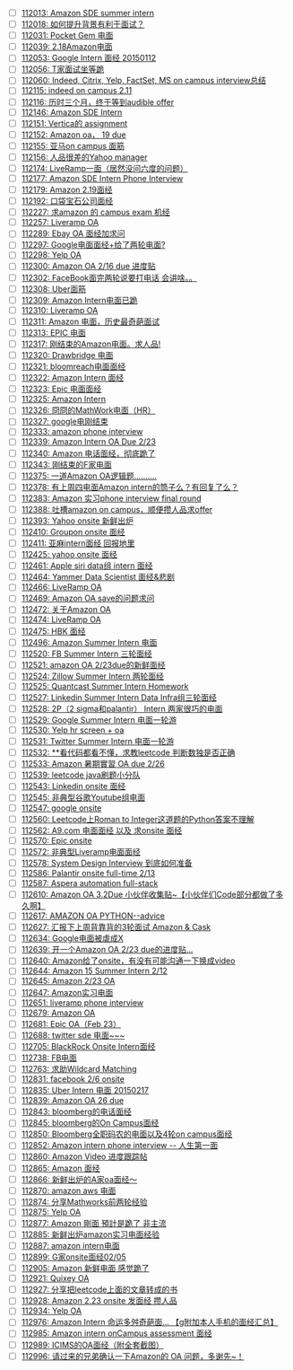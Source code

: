 - [ ] [112013: Amazon SDE summer intern](http://instant.1point3acres.com/thread/112013)
- [ ] [112018: 如何提升背景有利于面试？](http://instant.1point3acres.com/thread/112018)
- [ ] [112031: Pocket Gem 电面](http://instant.1point3acres.com/thread/112031)
- [ ] [112039: 2.18Amazon电面](http://instant.1point3acres.com/thread/112039)
- [ ] [112053: Google Intern 面经 20150112](http://instant.1point3acres.com/thread/112053)
- [ ] [112056: T家面试坐等跪](http://instant.1point3acres.com/thread/112056)
- [ ] [112060: Indeed, Citrix, Yelp, FactSet, MS on campus interview总结](http://instant.1point3acres.com/thread/112060)
- [ ] [112115: indeed on campus 2.11](http://instant.1point3acres.com/thread/112115)
- [ ] [112116: 历时三个月，终于等到audible offer](http://instant.1point3acres.com/thread/112116)
- [ ] [112146: Amazon SDE Intern](http://instant.1point3acres.com/thread/112146)
- [ ] [112151: Vertica的 assignment](http://instant.1point3acres.com/thread/112151)
- [ ] [112152: Amazon oa， 19 due](http://instant.1point3acres.com/thread/112152)
- [ ] [112155: 亚马on campus 面筋](http://instant.1point3acres.com/thread/112155)
- [ ] [112156: 人品很差的Yahoo manager](http://instant.1point3acres.com/thread/112156)
- [ ] [112174: LiveRamp一面（居然没问六度的问题）](http://instant.1point3acres.com/thread/112174)
- [ ] [112177: Amazon SDE Intern Phone Interview](http://instant.1point3acres.com/thread/112177)
- [ ] [112179: Amazon 2.19面经](http://instant.1point3acres.com/thread/112179)
- [ ] [112192: 口袋宝石公司面经](http://instant.1point3acres.com/thread/112192)
- [ ] [112227: 求amazon 的 campus exam 机经](http://instant.1point3acres.com/thread/112227)
- [ ] [112257: Liveramp OA](http://instant.1point3acres.com/thread/112257)
- [ ] [112289: Ebay OA 面经加求问](http://instant.1point3acres.com/thread/112289)
- [ ] [112297: Google电面面经+给了两轮电面?](http://instant.1point3acres.com/thread/112297)
- [ ] [112298: Yelp OA](http://instant.1point3acres.com/thread/112298)
- [ ] [112300: Amazon OA 2/16 due 进度贴](http://instant.1point3acres.com/thread/112300)
- [ ] [112302: FaceBook面完两轮说要打电话 会讲啥。。](http://instant.1point3acres.com/thread/112302)
- [ ] [112308: Uber面筋](http://instant.1point3acres.com/thread/112308)
- [ ] [112309: Amazon Intern电面已跪](http://instant.1point3acres.com/thread/112309)
- [ ] [112310: Liveramp OA](http://instant.1point3acres.com/thread/112310)
- [ ] [112311: Amazon 电面，历史最奇葩面试](http://instant.1point3acres.com/thread/112311)
- [ ] [112313: EPIC 电面](http://instant.1point3acres.com/thread/112313)
- [ ] [112317: 刚结束的Amazon电面。求人品!](http://instant.1point3acres.com/thread/112317)
- [ ] [112320: Drawbridge 电面](http://instant.1point3acres.com/thread/112320)
- [ ] [112321: bloomreach电面面经](http://instant.1point3acres.com/thread/112321)
- [ ] [112322: Amazon Intern 面经](http://instant.1point3acres.com/thread/112322)
- [ ] [112323: Epic 电面面经](http://instant.1point3acres.com/thread/112323)
- [ ] [112325: Amazon Intern](http://instant.1point3acres.com/thread/112325)
- [ ] [112326: 冏冏的MathWork电面（HR）](http://instant.1point3acres.com/thread/112326)
- [ ] [112327: google电刚结束](http://instant.1point3acres.com/thread/112327)
- [ ] [112333: amazon phone interview](http://instant.1point3acres.com/thread/112333)
- [ ] [112339: Amazon Intern OA Due 2/23](http://instant.1point3acres.com/thread/112339)
- [ ] [112340: Amazon 电话面经，彻底跪了](http://instant.1point3acres.com/thread/112340)
- [ ] [112343: 刚结束的F家电面](http://instant.1point3acres.com/thread/112343)
- [ ] [112375: 一道Amazon OA逻辑题..........](http://instant.1point3acres.com/thread/112375)
- [ ] [112378: 有上周四电面Amazon intern的筒子么？有回复了么？](http://instant.1point3acres.com/thread/112378)
- [ ] [112383: Amazon 实习phone interview final round](http://instant.1point3acres.com/thread/112383)
- [ ] [112388: 吐槽amazon on campus，顺便攒人品求offer](http://instant.1point3acres.com/thread/112388)
- [ ] [112393: Yahoo onsite 新鲜出炉](http://instant.1point3acres.com/thread/112393)
- [ ] [112410: Groupon onsite 面经](http://instant.1point3acres.com/thread/112410)
- [ ] [112411: 亚麻intern面经 回报地里](http://instant.1point3acres.com/thread/112411)
- [ ] [112425: yahoo onsite 面经](http://instant.1point3acres.com/thread/112425)
- [ ] [112461: Apple siri data组 intern 面经](http://instant.1point3acres.com/thread/112461)
- [ ] [112464: Yammer Data Scientist 面经&amp;悲剧](http://instant.1point3acres.com/thread/112464)
- [ ] [112466: LiveRamp OA](http://instant.1point3acres.com/thread/112466)
- [ ] [112469: Amazon OA save的问题求问](http://instant.1point3acres.com/thread/112469)
- [ ] [112472: 关于Amazon OA](http://instant.1point3acres.com/thread/112472)
- [ ] [112474: LiveRamp OA](http://instant.1point3acres.com/thread/112474)
- [ ] [112475: HBK 面经](http://instant.1point3acres.com/thread/112475)
- [ ] [112496: Amazon Summer Intern 电面](http://instant.1point3acres.com/thread/112496)
- [ ] [112520: FB Summer Intern 三轮面经](http://instant.1point3acres.com/thread/112520)
- [ ] [112521: amazon OA 2/23due的新鲜面经](http://instant.1point3acres.com/thread/112521)
- [ ] [112524: Zillow Summer Intern 两轮面经](http://instant.1point3acres.com/thread/112524)
- [ ] [112525: Quantcast Summer Intern Homework](http://instant.1point3acres.com/thread/112525)
- [ ] [112527: Linkedin Summer Intern Data Infra组三轮面经](http://instant.1point3acres.com/thread/112527)
- [ ] [112528: 2P（2 sigma和palantir） Intern 两家很巧的电面](http://instant.1point3acres.com/thread/112528)
- [ ] [112529: Google Summer Intern 电面一轮游](http://instant.1point3acres.com/thread/112529)
- [ ] [112530: Yelp hr screen + oa](http://instant.1point3acres.com/thread/112530)
- [ ] [112531: Twitter Summer Intern 电面一轮游](http://instant.1point3acres.com/thread/112531)
- [ ] [112532: **看代码都看不懂，求教leetcode 判断数独是否正确](http://instant.1point3acres.com/thread/112532)
- [ ] [112533: Amazon 暑期實習 OA due 2/26](http://instant.1point3acres.com/thread/112533)
- [ ] [112539: leetcode java刷题小分队](http://instant.1point3acres.com/thread/112539)
- [ ] [112543: Linkedin onsite 面经](http://instant.1point3acres.com/thread/112543)
- [ ] [112545: 非典型谷歌Youtube组电面](http://instant.1point3acres.com/thread/112545)
- [ ] [112547: google onsite](http://instant.1point3acres.com/thread/112547)
- [ ] [112560: Leetcode上Roman to Integer这道题的Python答案不理解](http://instant.1point3acres.com/thread/112560)
- [ ] [112562: A9.com 电面面经 以及 求onsite 面经](http://instant.1point3acres.com/thread/112562)
- [ ] [112570: Epic onsite](http://instant.1point3acres.com/thread/112570)
- [ ] [112572: 非典型Liveramp电面面经](http://instant.1point3acres.com/thread/112572)
- [ ] [112578: System Design Interview 到底如何准备](http://instant.1point3acres.com/thread/112578)
- [ ] [112586: Palantir onsite full-time 2/13](http://instant.1point3acres.com/thread/112586)
- [ ] [112587: Aspera automation full-stack](http://instant.1point3acres.com/thread/112587)
- [ ] [112610: Amazon OA 3.2Due 小伙伴收集贴~【小伙伴们Code部分都做了多久啊】](http://instant.1point3acres.com/thread/112610)
- [ ] [112617: AMAZON OA PYTHON--advice](http://instant.1point3acres.com/thread/112617)
- [ ] [112627: 汇报下上周背靠背的3轮面试 Amazon &amp; Cask](http://instant.1point3acres.com/thread/112627)
- [ ] [112634: Google电面被虐成X](http://instant.1point3acres.com/thread/112634)
- [ ] [112639: 开一个Amazon  OA 2/23 due的进度贴...](http://instant.1point3acres.com/thread/112639)
- [ ] [112640: Amazon给了onsite，有没有可能沟通一下换成video](http://instant.1point3acres.com/thread/112640)
- [ ] [112644: Amazon 15 Summer Intern 2/12](http://instant.1point3acres.com/thread/112644)
- [ ] [112645: Amazon 2/23 OA](http://instant.1point3acres.com/thread/112645)
- [ ] [112647: Amazon实习电面](http://instant.1point3acres.com/thread/112647)
- [ ] [112651: liveramp phone interview](http://instant.1point3acres.com/thread/112651)
- [ ] [112679: Amazon OA](http://instant.1point3acres.com/thread/112679)
- [ ] [112681: Epic OA（Feb 23）](http://instant.1point3acres.com/thread/112681)
- [ ] [112688: twitter sde 电面~~~](http://instant.1point3acres.com/thread/112688)
- [ ] [112705: BlackRock Onsite Intern面经](http://instant.1point3acres.com/thread/112705)
- [ ] [112738: FB电面](http://instant.1point3acres.com/thread/112738)
- [ ] [112763: 求助Wildcard Matching](http://instant.1point3acres.com/thread/112763)
- [ ] [112831: facebook 2/6 onsite](http://instant.1point3acres.com/thread/112831)
- [ ] [112835: Uber Intern 电面 20150217](http://instant.1point3acres.com/thread/112835)
- [ ] [112839: Amazon OA 26 due](http://instant.1point3acres.com/thread/112839)
- [ ] [112843: bloomberg的电话面经](http://instant.1point3acres.com/thread/112843)
- [ ] [112845: bloomberg的On Campus面经](http://instant.1point3acres.com/thread/112845)
- [ ] [112850: Bloomberg全职码农的电面以及4轮on campus面经](http://instant.1point3acres.com/thread/112850)
- [ ] [112852: Amazon intern phone interview -- 人生第一面](http://instant.1point3acres.com/thread/112852)
- [ ] [112860: Amazon Video 进度跟踪帖](http://instant.1point3acres.com/thread/112860)
- [ ] [112865: Amazon 面经](http://instant.1point3acres.com/thread/112865)
- [ ] [112866: 新鲜出炉的A家oa面经～](http://instant.1point3acres.com/thread/112866)
- [ ] [112870: amazon aws 电面](http://instant.1point3acres.com/thread/112870)
- [ ] [112874: 分享Mathworks前两轮经验](http://instant.1point3acres.com/thread/112874)
- [ ] [112875: Yelp OA](http://instant.1point3acres.com/thread/112875)
- [ ] [112877: Amazon 剛面 預計是跪了 非主流](http://instant.1point3acres.com/thread/112877)
- [ ] [112885: 新鲜出炉amazon实习电面经验](http://instant.1point3acres.com/thread/112885)
- [ ] [112887: amazon intern电面](http://instant.1point3acres.com/thread/112887)
- [ ] [112899: G家onsite面经02/05](http://instant.1point3acres.com/thread/112899)
- [ ] [112905: Amazon 新鲜电面 感觉跪了](http://instant.1point3acres.com/thread/112905)
- [ ] [112921: Quixey OA](http://instant.1point3acres.com/thread/112921)
- [ ] [112927: 分享把leetcode上面的文章转成的书](http://instant.1point3acres.com/thread/112927)
- [ ] [112928: Amazon 2.23 onsite 发面经 攒人品](http://instant.1point3acres.com/thread/112928)
- [ ] [112934: Yelp OA](http://instant.1point3acres.com/thread/112934)
- [ ] [112976: Amazon Intern 命运多舛奇葩面... 【g附加本人手机的面经汇总】](http://instant.1point3acres.com/thread/112976)
- [ ] [112985: Amazon intern onCampus assessment 面经](http://instant.1point3acres.com/thread/112985)
- [ ] [112989: ICIMS的OA面经（附全套截图）](http://instant.1point3acres.com/thread/112989)
- [ ] [112996: 请过来的兄弟确认一下Amazon的 OA 问题，多谢先~！](http://instant.1point3acres.com/thread/112996)
